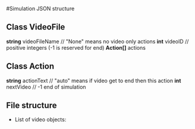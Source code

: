 #Simulation JSON structure
## Class VideoFile
  **string** videoFileName  // "None" means no video only actions
  **int** videoID   // positive integers (-1 is reserved for end)
  **Action[]** actions

## Class Action
  **string** actionText   // "auto" means if video get to end then this action
  **int** nextVideo   // -1 end of simulation

## File structure
- List of video objects:
